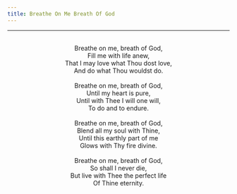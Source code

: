 ```yaml
---
title: Breathe On Me Breath Of God
---
```


---
<center>
<br/>
Breathe on me, breath of God,<br/>
Fill me with life anew,<br/>
That I may love what Thou dost love,<br/>
And do what Thou wouldst do.<br/>
<br/>
Breathe on me, breath of God,<br/>
Until my heart is pure,<br/>
Until with Thee I will one will,<br/>
To do and to endure.<br/>
<br/>
Breathe on me, breath of God,<br/>
Blend all my soul with Thine,<br/>
Until this earthly part of me<br/>
Glows with Thy fire divine.<br/>
<br/>
Breathe on me, breath of God,<br/>
So shall I never die,<br/>
But live with Thee the perfect life<br/>
Of Thine eternity.<br/>

</center>